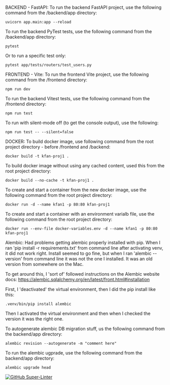 BACKEND - FastAPI:
To run the backend FastAPI project, use the following command from the /backend/app directory:

    uvicorn app.main:app --reload

To run the backend PyTest tests, use the following command from the /backend/app directory:

    pytest

Or to run a specific test only:

    pytest app/tests/routers/test_users.py

FRONTEND - Vite:
To run the frontend Vite project, use the following command from the /frontend directory:

    npm run dev

To run the backend Vitest tests, use the following command from the /frontend directory:

    npm run test

To run with silent-mode off (to get the console output), use the following:

    npm run test -- --silent=false

DOCKER:
To build docker image, use following command from the root project directory - before /frontend and /backend:

    docker build -t kfan-proj1 . 

To build docker image without using any cached content, used this from the root project directory:

    docker build --no-cache -t kfan-proj1 .

To create and start a container from the new docker image, use the following command from the root project directory:

    docker run -d --name kfan1 -p 80:80 kfan-proj1

To create and start a container with an environment varialb file, use the following command from the root project directory:

    docker run --env-file docker-variables.env -d --name kfan1 -p 80:80 kfan-proj1

Alembic:
Had problems getting alembic properly installed with pip. When I ran 'pip install -r requirements.txt' from command
line after activating venv, it did not work right. Install seemed to go fine, but when I ran 'alembic --version' from
command line it was not the one I installed. It was an old version from somewhere on the Mac.

To get around this, I 'sort of' followed instructions on the Alembic website docs:
https://alembic.sqlalchemy.org/en/latest/front.html#installation

First, I 'deactivated' the virtual environment, then I did the pip install like this:

    .venv/bin/pip install alembic

Then I activated the virtual environment and then when I checked the version it was the right one.

To autogenerate alembic DB migration stuff, us the following command from the backend/app directory:

    alembic revision --autogenerate -m "comment here"

To run the alembic ugprade, use the following command from the backend/app directory:

    alembic upgrade head

[![GitHub Super-Linter](https://github.com/super-linter/super-linter/actions/workflows/ci.yml/badge.svg)](https://github.com/marketplace/actions/super-linter)
